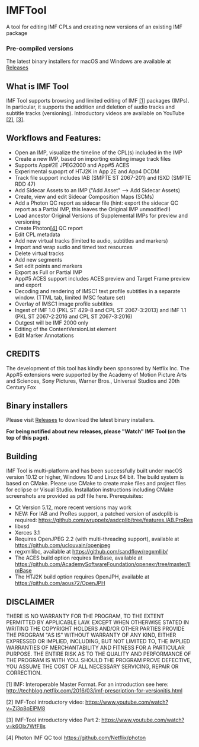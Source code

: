 # IMFTool
A tool for editing IMF CPLs and creating new versions of an existing IMF package

### Pre-compiled versions
The latest binary installers for macOS and Windows are available at
[Releases](../../releases/)

## What is IMF Tool
IMF Tool supports browsing and limited editing of IMF [[1]](#imf-intro) packages (IMPs).
In particular, it supports the addition and deletion of audio tracks and subtitle tracks (versioning).
Introductory videos are available on YouTube [[2]](#imf-video), [[3]](#imf-video2).

## Workflows and Features:
-	Open an IMP, visualize the timeline of the CPL(s) included in the IMP
-	Create a new IMP, based on importing existing image track files
-	Supports App#2E JPEG2000 and App#5 ACES
-	Experimental supoprt of HTJ2K in App 2E and App4 DCDM 
-	Track file support includes IAB (SMPTE ST 2067-201) and ISXD (SMPTE RDD 47)
-	Add Sidecar Assets to an IMP ("Add Asset" --> Add Sidecar Assets)
-	Create, view and edit Sidecar Composition Maps (SCMs)
-	Add a Photon QC report as sidecar file (hint: export the sidecar QC report as a Partial IMP, this leaves the Original IMP unmodified!)
-	Load ancestor Original Versions of Supplemental IMPs for preview and versioning
- 	Create Photon[[4]](#photon) QC report
-	Edit CPL metadata
-	Add new virtual tracks (limited to audio, subtitles and markers)
-	Import and wrap audio and timed text resources
-	Delete virtual tracks
-	Add new segments
-	Set edit points and markers
-	Export as Full or Partial IMP
-	App#5 ACES support includes ACES preview and Target Frame preview and export
-	Decoding and rendering of IMSC1 text profile subtitles in a separate window. (TTML tab, limited IMSC feature set)
-	Overlay of IMSC1 image profile subtitles
-	Ingest of IMF 1.0 (PKL ST 429-8 and CPL ST 2067-3:2013) and IMF 1.1 (PKL ST 2067-2:2016 and CPL ST 2067-3:2016)
-	Outgest will be IMF 2000 only
-	Editing of the ContentVersionList element
-	Edit Marker Annotations

## CREDITS
The development of this tool has kindly been sponsored by Netflix Inc.
The App#5 extensions were supported by the Academy of Motion Picture Arts and Sciences, Sony Pictures, Warner Bros., Universal Studios and 20th Century Fox

## Binary installers
Please visit
[Releases](../../releases/)
to download the latest binary installers.

**For being notified about new releases, please "Watch" IMF Tool (on the top of this page).**


## Building
IMF Tool is multi-platform and has been successfully built under macOS version 10.12 or higher, Windows 10 and Linux 64 bit.
The build system is based on CMake. Please use CMake to create make files and project files for eclipse or Visual Studio. Installation instructions including CMake screenshots are provided as pdf file here.
Prerequisites:
-	Qt Version 5.12, more recent versions may work
-	NEW: For IAB and ProRes support, a patched version of asdcplib is required: https://github.com/wruppelx/asdcplib/tree/features.IAB.ProRes
-	libxsd
-	Xerces 3.1
-	Requires OpenJPEG 2.2 (with multi-threading support), available at https://github.com/uclouvain/openjpeg
-	regxmllibc, available at https://github.com/sandflow/regxmllib/
-	The ACES build option requires IlmBase, available at https://github.com/AcademySoftwareFoundation/openexr/tree/master/IlmBase
-	The HTJ2K build option requires OpenJPH, available at https://github.com/aous72/OpenJPH

## DISCLAIMER
  THERE IS NO WARRANTY FOR THE PROGRAM, TO THE EXTENT PERMITTED BY
APPLICABLE LAW.  EXCEPT WHEN OTHERWISE STATED IN WRITING THE COPYRIGHT
HOLDERS AND/OR OTHER PARTIES PROVIDE THE PROGRAM "AS IS" WITHOUT WARRANTY
OF ANY KIND, EITHER EXPRESSED OR IMPLIED, INCLUDING, BUT NOT LIMITED TO,
THE IMPLIED WARRANTIES OF MERCHANTABILITY AND FITNESS FOR A PARTICULAR
PURPOSE.  THE ENTIRE RISK AS TO THE QUALITY AND PERFORMANCE OF THE PROGRAM
IS WITH YOU.  SHOULD THE PROGRAM PROVE DEFECTIVE, YOU ASSUME THE COST OF
ALL NECESSARY SERVICING, REPAIR OR CORRECTION.



<a name="imf-intro"></a>[1] IMF: Interoperable Master Format. For an introduction see here:
http://techblog.netflix.com/2016/03/imf-prescription-for-versionitis.html

<a name="imf-video"></a>[2] IMF-Tool introductory video: https://www.youtube.com/watch?v=Zi3p8oElPM8

<a name="imf-video2"></a>[3] IMF-Tool introductory video Part 2: https://www.youtube.com/watch?v=k6OIx7WfF8s

<a name="photon"></a>[4] Photon IMF QC tool https://github.com/Netflix/photon

